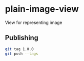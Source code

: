 # plain-image-view
View for representing image

## Publishing

```bash
git tag 1.0.0
git push --tags
```

